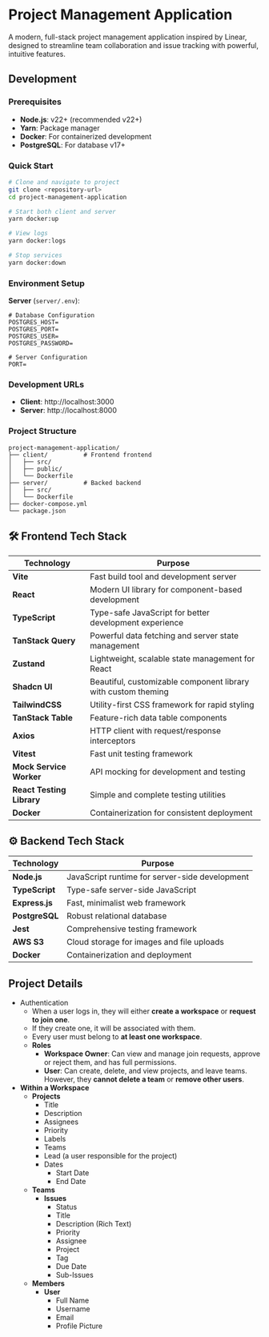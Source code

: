 # Project Management Application

A modern, full-stack project management application inspired by Linear, designed to streamline team collaboration and issue tracking with powerful, intuitive features.

## Development

### Prerequisites

- **Node.js**: v22+ (recommended v22+)
- **Yarn**: Package manager
- **Docker**: For containerized development
- **PostgreSQL**: For database v17+

### Quick Start

```bash
# Clone and navigate to project
git clone <repository-url>
cd project-management-application

# Start both client and server
yarn docker:up

# View logs
yarn docker:logs

# Stop services
yarn docker:down
```

### Environment Setup

**Server** (`server/.env`):

```env
# Database Configuration
POSTGRES_HOST=
POSTGRES_PORT=
POSTGRES_USER=
POSTGRES_PASSWORD=

# Server Configuration
PORT=
```

### Development URLs

- **Client**: http://localhost:3000
- **Server**: http://localhost:8000

### Project Structure

```
project-management-application/
├── client/          # Frontend frontend
│   ├── src/
│   ├── public/
│   └── Dockerfile
├── server/          # Backed backend
│   ├── src/
│   └── Dockerfile
├── docker-compose.yml
└── package.json
```

## 🛠️ Frontend Tech Stack

| Technology                | Purpose                                                       |
| ------------------------- | ------------------------------------------------------------- |
| **Vite**                  | Fast build tool and development server                        |
| **React**                 | Modern UI library for component-based development             |
| **TypeScript**            | Type-safe JavaScript for better development experience        |
| **TanStack Query**        | Powerful data fetching and server state management            |
| **Zustand**               | Lightweight, scalable state management for React              |
| **Shadcn UI**             | Beautiful, customizable component library with custom theming |
| **TailwindCSS**           | Utility-first CSS framework for rapid styling                 |
| **TanStack Table**        | Feature-rich data table components                            |
| **Axios**                 | HTTP client with request/response interceptors                |
| **Vitest**                | Fast unit testing framework                                   |
| **Mock Service Worker**   | API mocking for development and testing                       |
| **React Testing Library** | Simple and complete testing utilities                         |
| **Docker**                | Containerization for consistent deployment                    |

## ⚙️ Backend Tech Stack

| Technology     | Purpose                                        |
| -------------- | ---------------------------------------------- |
| **Node.js**    | JavaScript runtime for server-side development |
| **TypeScript** | Type-safe server-side JavaScript               |
| **Express.js** | Fast, minimalist web framework                 |
| **PostgreSQL** | Robust relational database                     |
| **Jest**       | Comprehensive testing framework                |
| **AWS S3**     | Cloud storage for images and file uploads      |
| **Docker**     | Containerization and deployment                |

## Project Details

- Authentication
  - When a user logs in, they will either **create a workspace** or **request to join one**.
  - If they create one, it will be associated with them.
  - Every user must belong to **at least one workspace**.
  - **Roles**
    - **Workspace Owner**:
      Can view and manage join requests, approve or reject them, and has full permissions.
    - **User**:
      Can create, delete, and view projects, and leave teams.
      However, they **cannot delete a team** or **remove other users**.
- **Within a Workspace**
  - **Projects**
    - Title
    - Description
    - Assignees
    - Priority
    - Labels
    - Teams
    - Lead (a user responsible for the project)
    - Dates
      - Start Date
      - End Date
  - **Teams**
    - **Issues**
      - Status
      - Title
      - Description (Rich Text)
      - Priority
      - Assignee
      - Project
      - Tag
      - Due Date
      - Sub-Issues
  - **Members**
    - **User**
      - Full Name
      - Username
      - Email
      - Profile Picture
